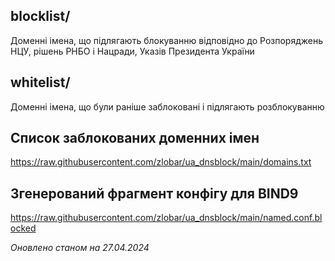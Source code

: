 blocklist/
------
Доменні імена, що підлягають блокуванню відповідно до Розпоряджень НЦУ, рішень РНБО і Нацради, Указів Президента України

whitelist/
------
Доменні імена, що були раніше заблоковані і підлягають розблокуванню

Список заблокованих доменних імен
------

https://raw.githubusercontent.com/zlobar/ua_dnsblock/main/domains.txt

Згенерований фрагмент конфігу для BIND9
------

https://raw.githubusercontent.com/zlobar/ua_dnsblock/main/named.conf.blocked

_Оновлено станом на 27.04.2024_
